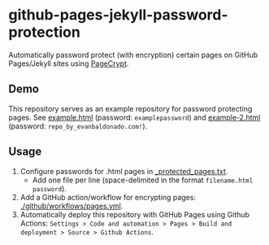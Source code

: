 # github-pages-jekyll-password-protection
Automatically password protect (with encryption) certain pages on GitHub Pages/Jekyll sites using [PageCrypt](https://github.com/Greenheart/pagecrypt).

## Demo
This repository serves as an example repository for password protecting pages. See [example.html](https://evanbaldonado.github.io/github-pages-jekyll-password-protection/example.html) (password: `examplepassword`) and [example-2.html](https://evanbaldonado.github.io/github-pages-jekyll-password-protection/example-2.html) (password: `repo_by_evanbaldonado.com!`).

## Usage
1. Configure passwords for .html pages in [_protected_pages.txt](https://github.com/evanbaldonado/github-pages-jekyll-password-protection/blob/main/_protected_pages.txt).
    - Add one file per line (space-delimited in the format `filename.html password`).
2. Add a GitHub action/workflow for encrypting pages: [./github/workflows/pages.yml](https://github.com/evanbaldonado/github-pages-jekyll-password-protection/blob/main/./github/workflows/pages.yml).
3. Automatically deploy this repository with GitHub Pages using Github Actions: `Settings > Code and automation > Pages > Build and deployment > Source > Github Actions`.
